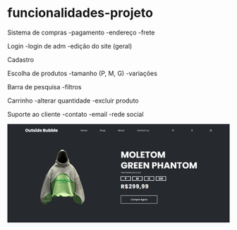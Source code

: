 # funcionalidades-projeto

Sistema de compras
-pagamento
-endereço
-frete

Login
-login de adm
-edição do site (geral)

Cadastro

Escolha de produtos
-tamanho (P, M, G)
-variações

Barra de pesquisa
-filtros

Carrinho
-alterar quantidade
-excluir produto

Suporte ao cliente
-contato
-email
-rede social

![Site da loja](/Imagens/Sitedaloja.jpg)
